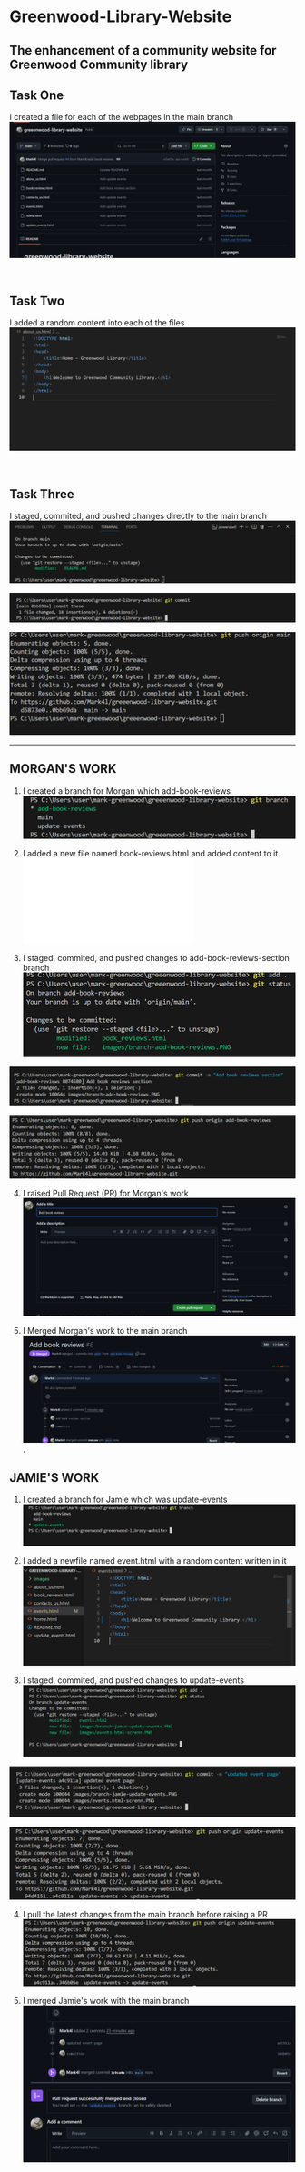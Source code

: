 # Greenwood-Library-Website
The enhancement of a community website for Greenwood Community library
---
## Task One
I created a file for each of the webpages in the main branch
![main](./images/First-main.PNG)

<br>

## Task Two
I added a random content into each of the files 
![about-us](./images/about-us.PNG)

<br>

## Task Three
I staged, commited, and pushed changes directly to the main branch 
![stage](./images/staging.PNG)

![commit](./images/commit.PNG)

![push](./images/push.PNG)

---

## MORGAN'S WORK
1. I created a branch for Morgan which add-book-reviews
![add-book-reviews-screenshot](./images/branch-add-book-reviews.PNG)

2. I added a new file named book-reviews.html and added content to it
![book-reviews.html-screenshot](./images/book-review.html)


3.  I staged, commited, and pushed changes to add-book-reviews-section branch
![stage](./images/staging-2.PNG)

![commit](./images/commit-2.PNG)

![push](./images/push-2.PNG)

4. I raised Pull Request (PR) for Morgan's work
![pull request](./images/PR-book-reviews.PNG)

5. I Merged Morgan's work to the main branch
![merge](./images/merged-book-reviews.PNG) .



## JAMIE'S WORK
1. I created a branch for Jamie which was update-events
![branch for Jamie](./images/branch-jamie-update-events.PNG)

2. I added a newfile named event.html with a random content written in it
![event.html](./images/events.html-screnn.PNG)

3. I staged, commited, and pushed changes to update-events
![staging](./images/staging-3-jamie.PNG)

![commit](./images/commit-3-jamie.PNG)

![push](./images/push-3-jamie.PNG)

4. I pull the latest changes from the main branch before raising a PR
![Push](./images/push-3%20jamie-updated-event.PNG)

5. I merged Jamie's work with the main branch 
![merged](./images/merged-update.PNG)










